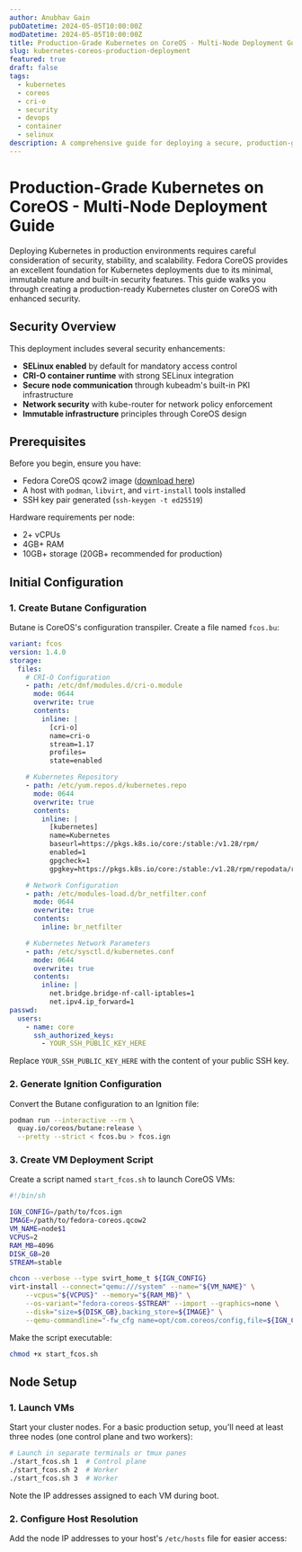 ```yaml
---
author: Anubhav Gain
pubDatetime: 2024-05-05T10:00:00Z
modDatetime: 2024-05-05T10:00:00Z
title: Production-Grade Kubernetes on CoreOS - Multi-Node Deployment Guide
slug: kubernetes-coreos-production-deployment
featured: true
draft: false
tags:
  - kubernetes
  - coreos
  - cri-o
  - security
  - devops
  - container
  - selinux
description: A comprehensive guide for deploying a secure, production-grade Kubernetes cluster on CoreOS with CRI-O runtime, SELinux integration, and robust networking using kube-router.
---
```


# Production-Grade Kubernetes on CoreOS - Multi-Node Deployment Guide

Deploying Kubernetes in production environments requires careful consideration of security, stability, and scalability. Fedora CoreOS provides an excellent foundation for Kubernetes deployments due to its minimal, immutable nature and built-in security features. This guide walks you through creating a production-ready Kubernetes cluster on CoreOS with enhanced security.

## Security Overview

This deployment includes several security enhancements:

- **SELinux enabled** by default for mandatory access control
- **CRI-O container runtime** with strong SELinux integration
- **Secure node communication** through kubeadm's built-in PKI infrastructure
- **Network security** with kube-router for network policy enforcement
- **Immutable infrastructure** principles through CoreOS design

## Prerequisites

Before you begin, ensure you have:

- Fedora CoreOS qcow2 image ([download here](https://getfedora.org/coreos/download/))
- A host with `podman`, `libvirt`, and `virt-install` tools installed
- SSH key pair generated (`ssh-keygen -t ed25519`)

Hardware requirements per node:

- 2+ vCPUs
- 4GB+ RAM
- 10GB+ storage (20GB+ recommended for production)

## Initial Configuration

### 1. Create Butane Configuration

Butane is CoreOS's configuration transpiler. Create a file named `fcos.bu`:

```yaml
variant: fcos
version: 1.4.0
storage:
  files:
    # CRI-O Configuration
    - path: /etc/dnf/modules.d/cri-o.module
      mode: 0644
      overwrite: true
      contents:
        inline: |
          [cri-o]
          name=cri-o
          stream=1.17
          profiles=
          state=enabled

    # Kubernetes Repository
    - path: /etc/yum.repos.d/kubernetes.repo
      mode: 0644
      overwrite: true
      contents:
        inline: |
          [kubernetes]
          name=Kubernetes
          baseurl=https://pkgs.k8s.io/core:/stable:/v1.28/rpm/
          enabled=1
          gpgcheck=1
          gpgkey=https://pkgs.k8s.io/core:/stable:/v1.28/rpm/repodata/repomd.xml.key

    # Network Configuration
    - path: /etc/modules-load.d/br_netfilter.conf
      mode: 0644
      overwrite: true
      contents:
        inline: br_netfilter

    # Kubernetes Network Parameters
    - path: /etc/sysctl.d/kubernetes.conf
      mode: 0644
      overwrite: true
      contents:
        inline: |
          net.bridge.bridge-nf-call-iptables=1
          net.ipv4.ip_forward=1
passwd:
  users:
    - name: core
      ssh_authorized_keys:
        - YOUR_SSH_PUBLIC_KEY_HERE
```

Replace `YOUR_SSH_PUBLIC_KEY_HERE` with the content of your public SSH key.

### 2. Generate Ignition Configuration

Convert the Butane configuration to an Ignition file:

```bash
podman run --interactive --rm \
  quay.io/coreos/butane:release \
  --pretty --strict < fcos.bu > fcos.ign
```

### 3. Create VM Deployment Script

Create a script named `start_fcos.sh` to launch CoreOS VMs:

```bash
#!/bin/sh

IGN_CONFIG=/path/to/fcos.ign
IMAGE=/path/to/fedora-coreos.qcow2
VM_NAME=node$1
VCPUS=2
RAM_MB=4096
DISK_GB=20
STREAM=stable

chcon --verbose --type svirt_home_t ${IGN_CONFIG}
virt-install --connect="qemu:///system" --name="${VM_NAME}" \
    --vcpus="${VCPUS}" --memory="${RAM_MB}" \
    --os-variant="fedora-coreos-$STREAM" --import --graphics=none \
    --disk="size=${DISK_GB},backing_store=${IMAGE}" \
    --qemu-commandline="-fw_cfg name=opt/com.coreos/config,file=${IGN_CONFIG}"
```

Make the script executable:

```bash
chmod +x start_fcos.sh
```

## Node Setup

### 1. Launch VMs

Start your cluster nodes. For a basic production setup, you'll need at least three nodes (one control plane and two workers):

```bash
# Launch in separate terminals or tmux panes
./start_fcos.sh 1  # Control plane
./start_fcos.sh 2  # Worker
./start_fcos.sh 3  # Worker
```

Note the IP addresses assigned to each VM during boot.

### 2. Configure Host Resolution

Add the node IP addresses to your host's `/etc/hosts` file for easier access:
